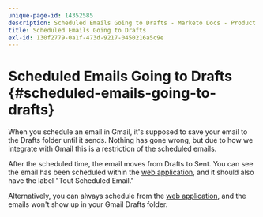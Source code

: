 ```yaml
---
unique-page-id: 14352585
description: Scheduled Emails Going to Drafts - Marketo Docs - Product Documentation
title: Scheduled Emails Going to Drafts
exl-id: 130f2779-0a1f-473d-9217-0450216a5c9e
---
```

# Scheduled Emails Going to Drafts {#scheduled-emails-going-to-drafts}

When you schedule an email in Gmail, it's supposed to save your email to the Drafts folder until it sends. Nothing has gone wrong, but due to how we integrate with Gmail this is a restriction of the scheduled emails.

After the scheduled time, the email moves from Drafts to Sent. You can see the email has been scheduled within the [web application](https://toutapp.com/login), and it should also have the label "Tout Scheduled Email."

Alternatively, you can always schedule from the [web application](https://toutapp.com/login), and the emails won't show up in your Gmail Drafts folder.
